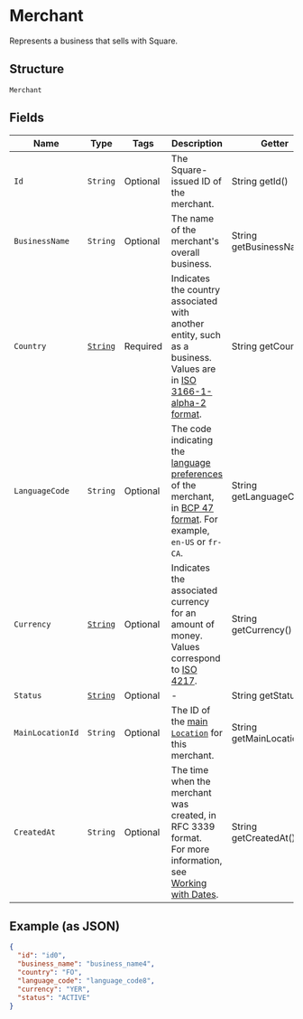 
# Merchant

Represents a business that sells with Square.

## Structure

`Merchant`

## Fields

| Name | Type | Tags | Description | Getter |
|  --- | --- | --- | --- | --- |
| `Id` | `String` | Optional | The Square-issued ID of the merchant. | String getId() |
| `BusinessName` | `String` | Optional | The name of the merchant's overall business. | String getBusinessName() |
| `Country` | [`String`](/doc/models/country.md) | Required | Indicates the country associated with another entity, such as a business.<br>Values are in [ISO 3166-1-alpha-2 format](http://www.iso.org/iso/home/standards/country_codes.htm). | String getCountry() |
| `LanguageCode` | `String` | Optional | The code indicating the [language preferences](https://developer.squareup.com/docs/build-basics/general-considerations/language-preferences) of the merchant, in [BCP 47 format](https://tools.ietf.org/html/bcp47#appendix-A). For example, `en-US` or `fr-CA`. | String getLanguageCode() |
| `Currency` | [`String`](/doc/models/currency.md) | Optional | Indicates the associated currency for an amount of money. Values correspond<br>to [ISO 4217](https://wikipedia.org/wiki/ISO_4217). | String getCurrency() |
| `Status` | [`String`](/doc/models/merchant-status.md) | Optional | - | String getStatus() |
| `MainLocationId` | `String` | Optional | The ID of the [main `Location`](https://developer.squareup.com/docs/locations-api#about-the-main-location) for this merchant. | String getMainLocationId() |
| `CreatedAt` | `String` | Optional | The time when the merchant was created, in RFC 3339 format.<br>For more information, see [Working with Dates](https://developer.squareup.com/docs/build-basics/working-with-dates). | String getCreatedAt() |

## Example (as JSON)

```json
{
  "id": "id0",
  "business_name": "business_name4",
  "country": "FO",
  "language_code": "language_code8",
  "currency": "YER",
  "status": "ACTIVE"
}
```

